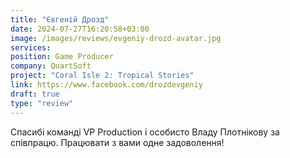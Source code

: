 ```yaml
---
title: "Євгеній Дрозд"
date: 2024-07-27T16:20:58+03:00
image: /images/reviews/evgeniy-drozd-avatar.jpg
services:
position: Game Producer
company: QuartSoft
project: "Coral Isle 2: Tropical Stories"
link: https://www.facebook.com/drozdevgeniy
draft: true
type: "review"
---
```


Спасибі команді VP Production і особисто Владу Плотнікову за співпрацю. Працювати з вами одне задоволення!